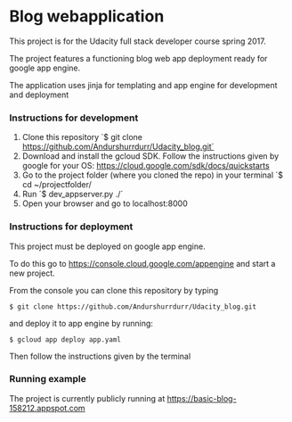 # Blog webapplication

This project is for the Udacity full stack developer course spring 2017.

The project features a functioning blog web app deployment ready for google app engine.

The application uses jinja for templating and app engine for development and deployment

### Instructions for development

1. Clone this repository `$ git clone https://github.com/Andurshurrdurr/Udacity_blog.git´
2. Download and install the gcloud SDK. Follow the instructions given by google for your OS:
https://cloud.google.com/sdk/docs/quickstarts
3. Go to the project folder (where you cloned the repo) in your terminal ´$ cd ~/projectfolder/
4. Run ´$ dev_appserver.py ./´
5. Open your browser and go to localhost:8000

### Instructions for deployment

This project must be deployed on google app engine.

To do this go to https://console.cloud.google.com/appengine and start a new project.

From the console you can clone this repository by typing 

`$ git clone https://github.com/Andurshurrdurr/Udacity_blog.git`

and deploy it to app engine by running:

`$ gcloud app deploy app.yaml`

Then follow the instructions given by the terminal

### Running example

The project is currently publicly running at https://basic-blog-158212.appspot.com


